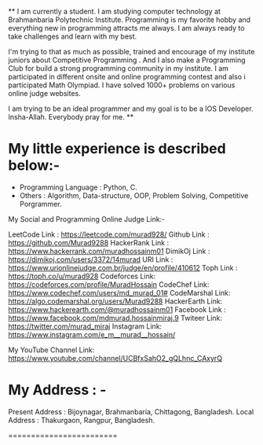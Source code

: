 ** I am currently a student. I am studying computer technology at Brahmanbaria Polytechnic Institute. Programming is my favorite hobby and everything new in programming attracts me always. I am always ready to take challenges and learn with my best.

I'm trying to that as much as possible, trained and encourage of my institute juniors about Competitive Programming . And I also make a Programming Club for build a strong programming community in my institute. I am participated in different onsite and online programming contest and also i participated Math Olympiad. I have solved 1000+ problems on various online judge websites.

I am trying to be an ideal programmer and my goal is to be a IOS Developer. Insha-Allah.
Everybody pray for me. **


# My little experience is described below:-
- Programming Language : Python, C.
- Others : Algorithm, Data-structure, OOP, Problem Solving, Competitive Porgrammer.

My Social and Programming Online Judge Link:-

LeetCode Link : https://leetcode.com/murad928/
Github Link : https://github.com/Murad9288
HackerRank Link : https://www.hackerrank.com/muradhossainm01
DimikOj Link : https://dimikoj.com/users/3372/14murad
URI Link : https://www.urionlinejudge.com.br/judge/en/profile/410612
Toph Link : https://toph.co/u/murad928
Codeforces Link: https://codeforces.com/profile/MuradHossain
CodeChef Link: https://www.codechef.com/users/md_murad_01#
CodeMarshal Link: https://algo.codemarshal.org/users/Murad9288
HackerEarth Link: https://www.hackerearth.com/@muradhossainm01
Facebook Link : https://www.facebook.com/mdmurad.hossainmiraj.9
Twiteer Link: https://twitter.com/murad_miraj
Instagram Link: https://www.instagram.com/e_m__murad__hossain/

My YouTube Channel Link: https://www.youtube.com/channel/UCBfxSahO2_gQLhnc_CAxyrQ

# My Address : -
Present Address : Bijoynagar, Brahmanbaria, Chittagong, Bangladesh.
Local Address : Thakurgaon, Rangpur, Bangladesh.

========================
